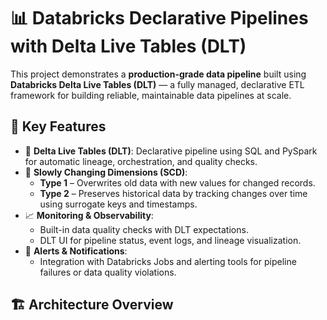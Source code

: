 # 📊 Databricks Declarative Pipelines with Delta Live Tables (DLT)

This project demonstrates a **production-grade data pipeline** built using **Databricks Delta Live Tables (DLT)** — a fully managed, declarative ETL framework for building reliable, maintainable data pipelines at scale.

## 🚀 Key Features

- 🔁 **Delta Live Tables (DLT)**: Declarative pipeline using SQL and PySpark for automatic lineage, orchestration, and quality checks.
- 🔄 **Slowly Changing Dimensions (SCD)**:
  - **Type 1** – Overwrites old data with new values for changed records.
  - **Type 2** – Preserves historical data by tracking changes over time using surrogate keys and timestamps.
- 📈 **Monitoring & Observability**:
  - Built-in data quality checks with DLT expectations.
  - DLT UI for pipeline status, event logs, and lineage visualization.
- 🚨 **Alerts & Notifications**:
  - Integration with Databricks Jobs and alerting tools for pipeline failures or data quality violations.

## 🏗️ Architecture Overview

